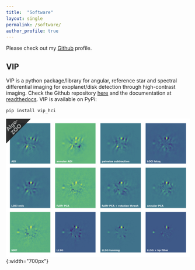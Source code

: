 ```yaml
---
title:  "Software"
layout: single
permalink: /software/
author_profile: true
---
```


Please check out my [Github](https://github.com/carlgogo/) profile.

## VIP

VIP is a python package/library for angular, reference star and spectral differential imaging for exoplanet/disk detection through high-contrast imaging. Check the Github repository [here](https://github.com/vortex-exoplanet/VIP) and the documentation at [readthedocs](http://vip.readthedocs.io/). VIP is available on PyPi:

```bash
pip install vip_hci
```

![SODINN framework](/assets/images/vip.jpg){:width="700px"}

